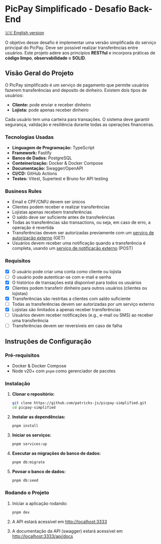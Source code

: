 # PicPay Simplificado - Desafio Back-End

[🇺🇸 English version](README.md)

O objetivo desse desafio é implementar uma versão simplificada do serviço principal do PicPay. Deve ser possível realizar transferências entre usuários. Este projeto adere aos princípios **RESTful** e incorpora práticas de **código limpo**, **observabilidade** e **SOLID**.

## Visão Geral do Projeto

O PicPay simplificado é um serviço de pagamento que permite usuários fazerem transferências and deposito de dinheiro. Existem dois tipos de usuários:

- **Cliente:** pode enviar e receber dinheiro
- **Lojista:** pode apenas receber dinheiro

Cada usuário tem uma carteira para transações. O sistema deve garantir segurança, validação e resiliência durante todas as operações financeiras.

### Tecnologias Usadas

- **Linguagem de Programação:** TypeScript
- **Framework:** Fastify
- **Banco de Dados:** PostgreSQL
- **Conteinerização:** Docker & Docker Compose
- **Documentação:** Swagger/OpenAPI
- **CI/CD:** GitHub Actions
- **Testes:** Vitest, Supertest e Bruno for API testing

### Business Rules

- Email e CPF/CNPJ devem ser únicos
- Clientes podem receber e realizar transferências
- Lojistas apenas recebem transferências
- O saldo deve ser suficiente antes de transferências
- Todas as transferências são transactions, ou seja, em caso de erro, a operação é revertida
- Transferências devem ser autorizadas previamente com um [serviço de autorização externo](https://util.devi.tools/api/v2/authorize) (GET)
- Usuários devem receber uma notificação quando a transferência é completa, usando um [serviço de notificação externo](https://util.devi.tools/api/v1/notify) (POST)

### Requisitos

- [x] O usuário pode criar uma conta como cliente ou lojista
- [ ] O usuário pode autenticar-se com e-mail e senha
- [x] O histórico de transações está disponível para todos os usuários
- [x] Clientes podem transferir dinheiro para outros usuários (clientes ou lojistas)
- [x] Transferências são restritas a clientes com saldo suficiente
- [ ] Todas as transferências devem ser autorizadas por um serviço externo
- [x] Lojistas são limitados a apenas receber transferências
- [ ] Usuários devem receber notificações (e.g., e-mail ou SMS) ao receber uma transferência
- [ ] Transferências devem ser reversíveis em caso de falha

## Instruções de Configuração

### Pré-requisitos

- Docker & Docker Compose
- Node v20+ com `pnpm` como gerenciador de pacotes

### Instalação

1. **Clonar o repositório:**

    ```bash
    git clone https://github.com/patricks-js/picpay-simplified.git
    cd picpay-simplified
    ```

2. **Instalar as dependências:**

    ```bash
    pnpm install
    ```

3. **Iniciar os serviços:**

    ```bash
    pnpm services:up
    ```

4. **Executar as migrações do banco de dados:**

    ```bash
    pnpm db:migrate
    ```

5. **Povoar o banco de dados:**

    ```bash
    pnpm db:seed
    ```

### Rodando o Projeto

1. Iniciar a aplicação rodando:

    ```bash
    pnpm dev
    ```

2. A API estará acessível em <http://localhost:3333>
3. A documentação da API (swagger) estará acessível em <http://localhost:3333/api/docs>
